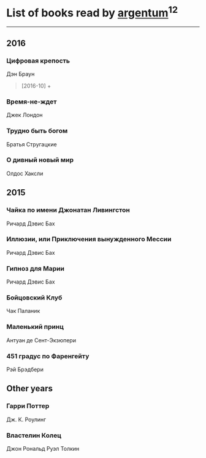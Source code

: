 # List of books read by [argentum](https://plus.google.com/+AlexandraPoliakova)<sup>12</sup>
---

## 2016

### Цифровая крепость
Дэн Браун
> [2016-10] +


### Время-не-ждет
Джек Лондон


### Трудно быть богом
Братья Стругацкие


### О дивный новый мир
Олдос Хаксли



## 2015

### Чайка по имени Джонатан Ливингстон
Ричард Дэвис Бах


### Иллюзии, или Приключения вынужденного Мессии
Ричард Дэвис Бах


### Гипноз для Марии
Ричард Дэвис Бах


### Бойцовский Клуб
Чак Паланик


### Маленький принц
Антуан де Сент-Экзюпери


### 451 градус по Фаренгейту
Рэй Брэдбери



## Other years

### Гарри Поттер
Дж. К. Роулинг


### Властелин Колец
Джон Рональд Руэл Толкин



